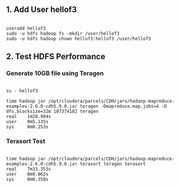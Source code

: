 ## 1. Add User hellof3
<pre><code>
useradd hellof3
sudo -u hdfs hadoop fs -mkdir /user/hellof3
sudo -u hdfs hadoop chown hellof3:hellof3 /user/hellof3
</code></pre>

## 2. Test HDFS Performance
### Generate 10GB file using Teragen
<pre><code>
su - hellof3

time hadoop jar /opt/cloudera/parcels/CDH/jars/hadoop-mapreduce-examples-2.6.0-cdh5.9.0.jar teragen -Dmapreduce.map.jobs=4 -D dfs.blocksize=32m 107374182 teragen
real    1m28.904s
user    0m5.135s
sys     0m0.253s
</code></pre>

### Terasort Test
<pre><code>
time hadoop jar /opt/cloudera/parcels/CDH/jars/hadoop-mapreduce-examples-2.6.0-cdh5.9.0.jar terasort teragen terasort
real    7m33.353s
user    0m9.062s
sys     0m0.358s
</code></pre>
